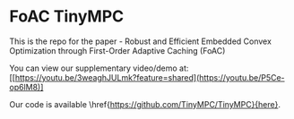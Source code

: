 # FoAC TinyMPC

This is the repo for the paper - Robust and Efficient Embedded Convex Optimization
through First-Order Adaptive Caching (FoAC)

You can view our supplementary video/demo at: [[https://youtu.be/3weaghJULmk?feature=shared](https://youtu.be/P5Ce-op6lM8)]

Our code is available \href{https://github.com/TinyMPC/TinyMPC}{here}.


